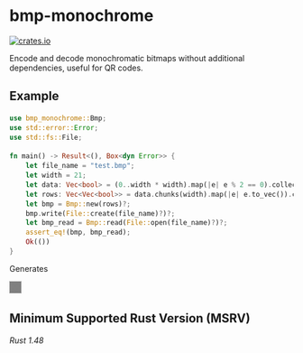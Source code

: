 # bmp-monochrome

[![crates.io](https://img.shields.io/crates/v/bmp-monochrome.svg)](https://crates.io/crates/bmp-monochrome)

Encode and decode monochromatic bitmaps without additional dependencies, useful for QR codes.

## Example

```rust
use bmp_monochrome::Bmp;
use std::error::Error;
use std::fs::File;

fn main() -> Result<(), Box<dyn Error>> {
    let file_name = "test.bmp";
    let width = 21;
    let data: Vec<bool> = (0..width * width).map(|e| e % 2 == 0).collect();
    let rows: Vec<Vec<bool>> = data.chunks(width).map(|e| e.to_vec()).collect();
    let bmp = Bmp::new(rows)?;
    bmp.write(File::create(file_name)?)?;
    let bmp_read = Bmp::read(File::open(file_name)?)?;
    assert_eq!(bmp, bmp_read);
    Ok(())
}
```

Generates

![test](https://raw.githubusercontent.com/RCasatta/bmp-monochrome/master/test.bmp)

## Minimum Supported Rust Version (MSRV)

*Rust 1.48*
